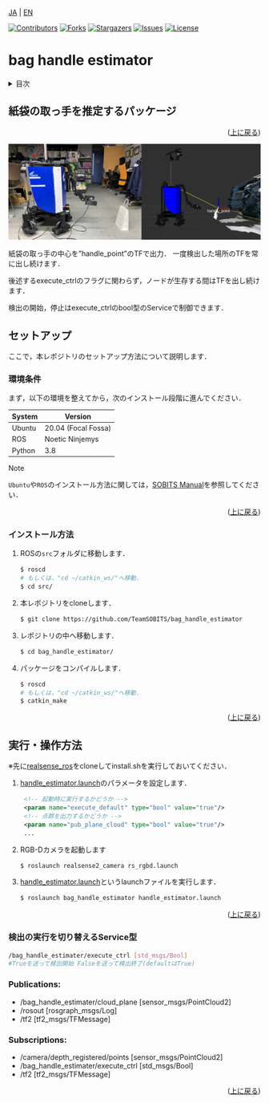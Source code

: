  <a name="readme-top"></a>

[JA](README.md) | [EN](README.en.md)

[![Contributors][contributors-shield]][contributors-url]
[![Forks][forks-shield]][forks-url]
[![Stargazers][stars-shield]][stars-url]
[![Issues][issues-shield]][issues-url]
[![License][license-shield]][license-url]

# bag handle estimator

<!-- 目次 -->
<details>
  <summary>目次</summary>
  <ol>
    <li>
      <a href="#紙袋の取っ手を推定するパッケージ">紙袋の取っ手を推定するパッケージ</a>
    </li>
    <li>
      <a href="#セットアップ">セットアップ</a>
      <ul>
        <li><a href="#環境条件">環境条件</a></li>
        <li><a href="#インストール方法">インストール方法</a></li>
      </ul>
    </li>
    <li>
    　<a href="#実行・操作方法">実行・操作方法</a>
    </li>
  </ol>
</details>


<!-- レポジトリの概要 -->
## 紙袋の取っ手を推定するパッケージ

<p align="right">(<a href="#readme-top">上に戻る</a>)</p>

![Execute Result](img/estimate.png)

紙袋の取っ手の中心を”handle_point”のTFで出力．
一度検出した場所のTFを常に出し続けます．

後述するexecute_ctrlのフラグに関わらず，ノードが生存する間はTFを出し続けます．

検出の開始，停止はexecute_ctrlのbool型のServiceで制御できます．


<!-- セットアップ -->
## セットアップ

ここで，本レポジトリのセットアップ方法について説明します．

### 環境条件

まず，以下の環境を整えてから，次のインストール段階に進んでください．

| System  | Version |
| ------------- | ------------- |
| Ubuntu | 20.04 (Focal Fossa) |
| ROS | Noetic Ninjemys |
| Python | 3.8 |

> [!NOTE]
> `Ubuntu`や`ROS`のインストール方法に関しては，[SOBITS Manual](https://github.com/TeamSOBITS/sobits_manual#%E9%96%8B%E7%99%BA%E7%92%B0%E5%A2%83%E3%81%AB%E3%81%A4%E3%81%84%E3%81%A6)を参照してください．

<p align="right">(<a href="#readme-top">上に戻る</a>)</p>


### インストール方法

1. ROSの`src`フォルダに移動します．
   ```sh
   $ roscd
   # もしくは，"cd ~/catkin_ws/"へ移動．
   $ cd src/
   ```
2. 本レポジトリをcloneします．
   ```sh
   $ git clone https://github.com/TeamSOBITS/bag_handle_estimator
   ```
3. レポジトリの中へ移動します．
   ```sh
   $ cd bag_handle_estimator/
   ```
4. パッケージをコンパイルします．
   ```sh
   $ roscd
   # もしくは，"cd ~/catkin_ws/"へ移動．
   $ catkin_make
   ```

<p align="right">(<a href="#readme-top">上に戻る</a>)</p>


<!-- 実行・操作方法 -->
## 実行・操作方法
※先に[realsense_ros](https://github.com/TeamSOBITS/realsense_ros)をcloneしてinstall.shを実行しておいてください．



1. [handle_estimator.launch](bag_handle_estimator/launch/handle_estimator.launch)のパラメータを設定します．
   ```xml
    <!-- 起動時に実行するかどうか -->
    <param name="execute_default" type="bool" value="true"/>
    <!-- 点群を出力するかどうか -->
	<param name="pub_plane_cloud" type="bool" value="true"/>
    ...
   ```


2. RGB-Dカメラを起動します
   ```sh
   $ roslaunch realsense2_camera rs_rgbd.launch
   ```


2. [handle_estimator.launch](bag_handle_estimator/launch/handle_estimator.launch)というlaunchファイルを実行します．
   ```sh
   $ roslaunch bag_handle_estimator handle_estimator.launch
   ```

<p align="right">(<a href="#readme-top">上に戻る</a>)</p>

### 検出の実行を切り替えるService型
```bash
/bag_handle_estimater/execute_ctrl [std_msgs/Bool]
#Trueを送って検出開始 Falseを送って検出終了(defaultはTrue)
```

### Publications:
 * /bag_handle_estimater/cloud_plane [sensor_msgs/PointCloud2]
 * /rosout [rosgraph_msgs/Log]
 * /tf2 [tf2_msgs/TFMessage]

### Subscriptions:
 * /camera/depth_registered/points [sensor_msgs/PointCloud2]
 * /bag_handle_estimater/execute_ctrl  [std_msgs/Bool]
 * /tf2 [tf2_msgs/TFMessage]


<p align="right">(<a href="#readme-top">上に戻る</a>)</p>


<!-- MARKDOWN LINKS & IMAGES -->
<!-- https://www.markdownguide.org/basic-syntax/#reference-style-links -->
[contributors-shield]: https://img.shields.io/github/contributors/TeamSOBITS/bag_handle_estimator.svg?style=for-the-badge
[contributors-url]: https://github.com/TeamSOBITS/bag_handle_estimator/graphs/contributors
[forks-shield]: https://img.shields.io/github/forks/TeamSOBITS/bag_handle_estimator.svg?style=for-the-badge
[forks-url]: https://github.com/TeamSOBITS/bag_handle_estimator/network/members
[stars-shield]: https://img.shields.io/github/stars/TeamSOBITS/bag_handle_estimator.svg?style=for-the-badge
[stars-url]: https://github.com/TeamSOBITS/bag_handle_estimator/stargazers
[issues-shield]: https://img.shields.io/github/issues/TeamSOBITS/bag_handle_estimator.svg?style=for-the-badge
[issues-url]: https://github.com/TeamSOBITS/bag_handle_estimator/issues
[license-shield]: https://img.shields.io/github/license/TeamSOBITS/bag_handle_estimator.svg?style=for-the-badge
[license-url]: LICENSE